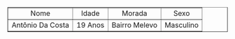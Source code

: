 
<html>
    <table border="1" width=”50”>  
        <tr>
            <td align="center">Nome</td>
            <td align="center">Idade</td>
            <td align="center">Morada</td>
            <td align="center">Sexo</td>
        </tr>
        <tr>
            <td>Antônio Da Costa</td>
            <td>19 Anos</td>
            <td>Bairro Melevo</td>
            <td>Masculino</td>     
        </tr> 
    </table>
</html>